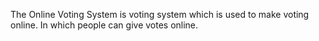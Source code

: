 The Online Voting System is voting system which is used to make voting online. In which people can give votes online.
